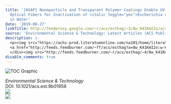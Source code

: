 ```yaml
---
title: '[ASAP] Nanoparticle and Transparent Polymer Coatings Enable UV-C Side-Emission
  Optical Fibers for Inactivation of <italic toggle="yes">Escherichia coli</italic>
  in Water'
date: '2019-08-27'
linkTitle: http://feedproxy.google.com/~r/acs/esthag/~3/8w_K41KmI2o/acs.est.9b01958
source: 'Environmental Science & Technology: Latest Articles (ACS Publications)'
description: |-
  <p><img src="https://achs-prod.literatumonline.com/na101/home/literatum/publisher/achs/journals/content/esthag/0/esthag.ahead-of-print/acs.est.9b01958/20190827/images/medium/es9b01958_0007.gif" alt="TOC Graphic"/></p><div><cite>Environmental Science & Technology</cite></div><div>DOI: 10.1021/acs.est.9b01958</div><div class="feedflare">
  <a href="http://feeds.feedburner.com/~ff/acs/esthag?a=8w_K41KmI2o:w-KIunXpcVc:yIl2AUoC8zA"><img src="http://feeds.feedburner.com/~ff/acs/esthag?d=yIl2AUoC8zA" border="0"></img></a>
  </div><img src="http://feeds.feedburner.com/~r/acs/esthag/~4/8w_K41KmI2o" ...
disable_comments: true
---
```

<p><img src="https://achs-prod.literatumonline.com/na101/home/literatum/publisher/achs/journals/content/esthag/0/esthag.ahead-of-print/acs.est.9b01958/20190827/images/medium/es9b01958_0007.gif" alt="TOC Graphic"/></p><div><cite>Environmental Science & Technology</cite></div><div>DOI: 10.1021/acs.est.9b01958</div><div class="feedflare">
<a href="http://feeds.feedburner.com/~ff/acs/esthag?a=8w_K41KmI2o:w-KIunXpcVc:yIl2AUoC8zA"><img src="http://feeds.feedburner.com/~ff/acs/esthag?d=yIl2AUoC8zA" border="0"></img></a>
</div><img src="http://feeds.feedburner.com/~r/acs/esthag/~4/8w_K41KmI2o" ...